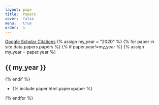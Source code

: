 ```yaml
---
layout: page
title:  Papers
cover:  false
menu:   true
order:  1
---
```

[Google Scholar Citations](https://scholar.google.com/citations?user=fXsHJXkAAAAJ)
{% assign my_year = "2020" %} 
{% for paper in site.data.papers.papers %}
 {% if paper.year!=my_year %}
 {% assign my_year = paper.year %}
 <h2>{{ my_year }}</h2>
 {% endif %}
 <ul> 
  <li>{% include paper.html paper=paper %}</li>
 </ul>
{% endfor %}
 

